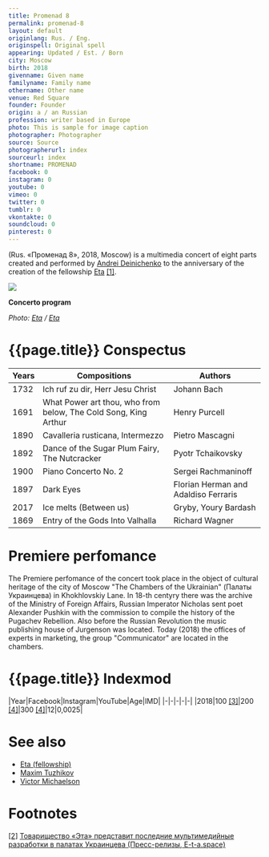 ```yaml
---
title: Promenad 8
permalink: promenad-8
layout: default
originlang: Rus. / Eng.
originspell: Original spell
appearing: Updated / Est. / Born
city: Moscow
birth: 2018
givenname: Given name
familyname: Family name
othername: Other name
venue: Red Square
founder: Founder
origin: a / an Russian
profession: writer based in Europe
photo: This is sample for image caption
photographer: Photographer
source: Source
photographerurl: index
sourceurl: index
shortname: PROMENAD
facebook: 0
instagram: 0
youtube: 0
vimeo: 0
twitter: 0
tumblr: 0
vkontakte: 0
soundcloud: 0
pinterest: 0
---
```


(Rus. «Променад 8», 2018, Moscow) is a multimedia concert of eight parts created and performed by [Andrei Deinichenko](deinichenko-andrei) to the anniversary of the creation of the fellowship [Eta](eta-fellowship) <span id="a1">[\[1\]](#f1)</span>.


![](/encyclopedia/images/list.png)

**Concerto program**

*Photo: [Eta](eta) / [Eta](eta)*

# {{page.title}} Conspectus

|Years|Compositions|Authors|
|-|-|-|
|1732|Ich ruf zu dir, Herr Jesu Christ|Johann Bach|
|1691|What Power art thou, who from below, The Cold Song, King Arthur|Henry Purcell|
|1890|Cavalleria rusticana, Intermezzo|Pietro Mascagni|
|1892|Dance of the Sugar Plum Fairy, The Nutcracker|Pyotr Tchaikovsky|
|1900|Piano Concerto No. 2|Sergei Rachmaninoff|
|1897|Dark Eyes|Florian Herman and Adaldiso Ferraris|
|2017|Ice melts (Between us)|Gryby, Youry Bardash|
|1869|Entry of the Gods Into Valhalla|Richard Wagner|

# Premiere perfomance

The Premiere perfomance of the concert took place in the object of cultural heritage of the city of Moscow "The Chambers of the Ukrainian" (Палаты Украинцева) in Khokhlovskiy Lane. In 18-th centyry there was the archive of the Ministry of Foreign Affairs, Russian Imperator Nicholas sent poet Alexander Pushkin with the commission to compile the history of the Pugachev Rebellion. Also before the Russian Revolution the music publishing house of Jurgenson was located. Today (2018) the offices of experts in marketing, the group "Communicator" are located in the chambers.

# {{page.title}} Indexmod

|Year|Facebook|Instagram|YouTube|Age|IMD|
|-|-|-|-|-|
|2018|100 <span id="a3">[\[3\]](#f3)</span>|200 <span id="a4">[\[4\]](#f4)</span>|300 <span id="a4">[\[4\]](#f4)</span>|12|0,0025|

# See also

+ [Eta (fellowship)](eta-fellowship)
+ [Maxim Tuzhikov](tuzhikov-maxim)
+ [Victor Michaelson](michaelson-victor)

# Footnotes

[[2]](#a2) <span id="f2"></span> [Товарищество «Эта» представит последние мультимедийные разработки в палатах Украинцева (Пресс-релизы, E-t-a.space)](http://e-t-a.space//14-февраля-2018)
